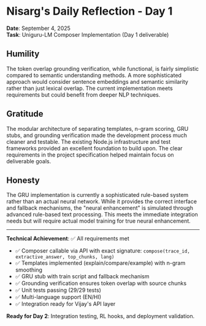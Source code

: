 # Nisarg's Daily Reflection - Day 1

**Date**: September 4, 2025  
**Task**: Uniguru-LM Composer Implementation (Day 1 deliverable)

## Humility
The token overlap grounding verification, while functional, is fairly simplistic compared to semantic understanding methods. A more sophisticated approach would consider sentence embeddings and semantic similarity rather than just lexical overlap. The current implementation meets requirements but could benefit from deeper NLP techniques.

## Gratitude  
The modular architecture of separating templates, n-gram scoring, GRU stubs, and grounding verification made the development process much cleaner and testable. The existing Node.js infrastructure and test frameworks provided an excellent foundation to build upon. The clear requirements in the project specification helped maintain focus on deliverable goals.

## Honesty
The GRU implementation is currently a sophisticated rule-based system rather than an actual neural network. While it provides the correct interface and fallback mechanisms, the "neural enhancement" is simulated through advanced rule-based text processing. This meets the immediate integration needs but will require actual model training for true neural enhancement.

---

**Technical Achievement**: ✅ All requirements met
- ✅ Composer callable via API with exact signature: `compose(trace_id, extractive_answer, top_chunks, lang)`
- ✅ Templates implemented (explain/compare/example) with n-gram smoothing
- ✅ GRU stub with train script and fallback mechanism
- ✅ Grounding verification ensures token overlap with source chunks
- ✅ Unit tests passing (29/29 tests)
- ✅ Multi-language support (EN/HI)
- ✅ Integration ready for Vijay's API layer

**Ready for Day 2**: Integration testing, RL hooks, and deployment validation.